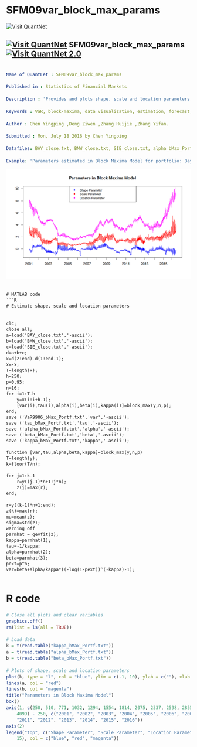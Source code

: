 # SFM09var_block_max_params
[<img src="https://github.com/QuantLet/Styleguide-and-Validation-procedure/blob/master/pictures/banner.png" alt="Visit QuantNet">](http://quantlet.de/index.php?p=info)

## [<img src="https://github.com/QuantLet/Styleguide-and-Validation-procedure/blob/master/pictures/qloqo.png" alt="Visit QuantNet">](http://quantlet.de/) **SFM09var_block_max_params** [<img src="https://github.com/QuantLet/Styleguide-and-Validation-procedure/blob/master/pictures/QN2.png" width="60" alt="Visit QuantNet 2.0">](http://quantlet.de/d3/ia)

```yaml

Name of QuantLet : SFM09var_block_max_params

Published in : Statistics of Financial Markets 

Description : 'Provides and plots shape, scale and location parameters estimated for calculating Value-at-Risk with Block Maxima Model.'

Keywords : VaR, block-maxima, data visualization, estimation, forecast, graphical representation, parameter, plot, portfolio, scale

Author : Chen Yingping ,Deng Ziwen ,Zhang Huijie ,Zhang Yifan.

Submitted : Mon, July 18 2016 by Chen Yingping

Datafiles: BAY_close.txt, BMW_close.txt, SIE_close.txt, alpha_bMax_Portf.txt, beta_bMax_Portf.txt, kappa_bMax_Portf.txt

Example: 'Parameters estimated in Block Maxima Model for portfolio: Bayer, BMW, Siemens.Time period: from 2000-01-18 to 2016-06-28.'

```

![Picture1](Parameters_in_Block_Maxima_Model.png)


```

# MATLAB code
```R
# Estimate shape, scale and location parameters


clc;
close all;
a=load('BAY_close.txt','-ascii');
b=load('BMW_close.txt','-ascii');
c=load('SIE_close.txt','-ascii');
d=a+b+c;
x=d(2:end)-d(1:end-1);
x=-x;
T=length(x);
h=250;
p=0.95;
n=16;
for i=1:T-h
    y=x(i:i+h-1);
    [var(i),tau(i),alpha(i),beta(i),kappa(i)]=block_max(y,n,p);
end;
save ('VaR9906_bMax_Portf.txt','var','-ascii');
save ('tau_bMax_Portf.txt','tau','-ascii');
save ('alpha_bMax_Portf.txt','alpha','-ascii');
save ('beta_bMax_Portf.txt','beta','-ascii');
save ('kappa_bMax_Portf.txt','kappa','-ascii');

function [var,tau,alpha,beta,kappa]=block_max(y,n,p)
T=length(y);
k=floor(T/n);

for j=1:k-1
    r=y((j-1)*n+1:j*n);
    z(j)=max(r);
end;

r=y((k-1)*n+1:end);
z(k)=max(r);
mu=mean(z);
sigma=std(z);
warning off
parmhat = gevfit(z);
kappa=parmhat(1);
tau=-1/kappa;
alpha=parmhat(2);
beta=parmhat(3);
pext=p^n;
var=beta+alpha/kappa*((-log(1-pext))^(-kappa)-1);


```
# R code
```r
# Close all plots and clear variables
graphics.off()
rm(list = ls(all = TRUE))

# Load data
k = t(read.table("kappa_bMax_Portf.txt"))
a = t(read.table("alpha_bMax_Portf.txt"))
b = t(read.table("beta_bMax_Portf.txt"))

# Plots of shape, scale and location parameters
plot(k, type = "l", col = "blue", ylim = c(-1, 10), ylab = c(""), xlab = c(""), axes = FALSE)
lines(a, col = "red")
lines(b, col = "magenta")
title("Parameters in Block Maxima Model")
box()
axis(1, c(250, 510, 771, 1032, 1294, 1554, 1814, 2075, 2337, 2598, 2855, 3112, 3366, 3619, 3871, 
    4099) - 250, c("2001", "2002", "2003", "2004", "2005", "2006", "2007", "2008", "2009", "2010", 
    "2011", "2012", "2013", "2014", "2015", "2016"))
axis(2)
legend("top", c("Shape Parameter", "Scale Parameter", "Location Parameter"), pch = c(15, 15, 
    15), col = c("blue", "red", "magenta"))
